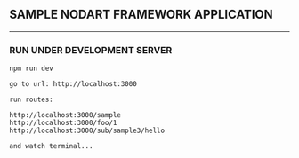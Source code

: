 ## SAMPLE NODART FRAMEWORK APPLICATION

---

### RUN UNDER DEVELOPMENT SERVER

```
npm run dev
```

```
go to url: http://localhost:3000
```

```
run routes:

http://localhost:3000/sample
http://localhost:3000/foo/1
http://localhost:3000/sub/sample3/hello

and watch terminal...

```

